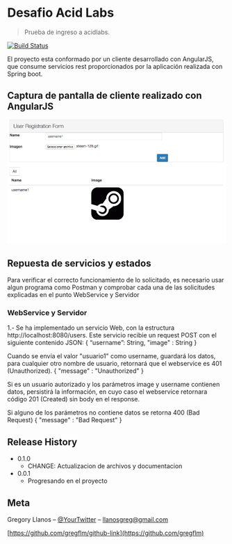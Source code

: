 # Desafio Acid Labs
> Prueba de ingreso a acidlabs.

[![Build Status][travis-image]][travis-url]

El proyecto esta conformado por un cliente desarrollado con AngularJS, que consume servicios rest proporcionados por la aplicación realizada con Spring boot.

## Captura de pantalla de cliente realizado con AngularJS 

![](ss_proyecto.png)



## Repuesta de servicios y estados

Para verificar el correcto funcionamiento de lo solicitado, es necesario usar algun programa como Postman y comprobar cada una de las solicitudes explicadas en el punto WebService y Servidor

### WebService y Servidor

1.- Se ha implementado un servicio Web, con la estructura http://localhost:8080/users. Este servicio recibie un request POST con el siguiente contenido JSON:
{
  “username”: String,
  "image"   : String
}

Cuando se envía el valor "usuario1" como username, guardará los datos, para cualquier otro nombre de usuario, retornará que el webservice es 401 (Unauthorized).
{
  "message" : "Unauthorized"
}

Si es un usuario autorizado y los parámetros image y username contienen datos,  persistirá la información, en cuyo caso el webservice retornara código 201 (Created) sin body en el response.

Si alguno de los parámetros no contiene datos se retorna 400 (Bad Request)
{
  "message" : "Bad Request"
}



## Release History

* 0.1.0
    * CHANGE: Actualizacion de archivos y documentacion
* 0.0.1
    * Progresando en el proyecto

## Meta

Gregory Llanos – [@YourTwitter](https://twitter.com/GregoryFLM) – llanosgreg@gmail.com


[https://github.com/gregflm/github-link](https://github.com/gregflm)

[npm-image]: https://img.shields.io/npm/v/datadog-metrics.svg?style=flat-square
[npm-url]: https://npmjs.org/package/datadog-metrics
[npm-downloads]: https://img.shields.io/npm/dm/datadog-metrics.svg?style=flat-square
[travis-image]: https://img.shields.io/travis/dbader/node-datadog-metrics/master.svg?style=flat-square
[travis-url]: https://travis-ci.org/dbader/node-datadog-metrics
